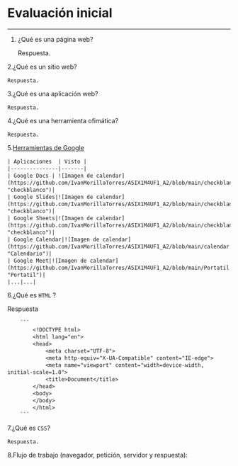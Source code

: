 # Evaluación inicial
----

1. ¿Qué es una página web?

    Respuesta.

2.¿Qué es un sitio web?

    Respuesta.

3.¿Qué es una aplicación web?

    Respuesta.

4.¿Qué es una herramienta ofimática?

    Respuesta.

5.[Herramientas de Google](https://www.google.com/intl/es-419/chrome/browser-tools/)

    | Aplicaciones  | Visto |
    |---------------|-------|
    | Google Docs | ![Imagen de calendar](https://github.com/IvanMorillaTorres/ASIX1M4UF1_A2/blob/main/checkblanco.png "checkblanco")|
    | Google Slides|![Imagen de calendar](https://github.com/IvanMorillaTorres/ASIX1M4UF1_A2/blob/main/checkblanco.png "checkblanco")|
    | Google Sheets|![Imagen de calendar](https://github.com/IvanMorillaTorres/ASIX1M4UF1_A2/blob/main/checkblanco.png "checkblanco")|
    | Google Calendar|![Imagen de calendar](https://github.com/IvanMorillaTorres/ASIX1M4UF1_A2/blob/main/calendar.png "Calendario")|
    | Google Meet|![Imagen de calendar](https://github.com/IvanMorillaTorres/ASIX1M4UF1_A2/blob/main/Portatil.png "Portatil")|
    |...|...|


6.¿Qué es ```HTML``` ?


Respuesta



        ```
            <!DOCTYPE html>
            <html lang="en">
            <head>
                <meta charset="UTF-8">
                <meta http-equiv="X-UA-Compatible" content="IE-edge">
                <meta name="viewport" content="width=device-width, initial-scale=1.0">
                <title>Document</title>
            </head>
            <body>
            </body>
            </html>
        ```


7.¿Qué es ```CSS```?


    Respuesta.


8.Flujo de trabajo (navegador, petición, servidor y respuesta):